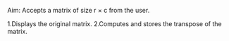 Aim: Accepts a matrix of size r × c from the user.

1.Displays the original matrix. 2.Computes and stores the transpose of the matrix.
